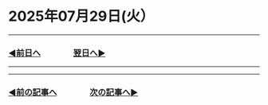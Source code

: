 # 2025年07月29日(火）

---

### [◀️前日へ](https://github.com/yuasys/chatty-journal/blob/main/2025/07/2025-07-28.md)&emsp;&emsp;&emsp;&emsp;[翌日へ▶️](https://github.com/yuasys/chatty-journal/blob/main/2025/07/2025-07-30.md)

---

---

### [◀️前の記事へ](https://github.com/yuasys/chatty-journal/blob/main/2025/07/2025-07-25.md)&emsp;&emsp;&emsp;&emsp;[次の記事へ▶️](https://github.com/yuasys/chatty-journal/blob/main/2025/07/2025-07-29.md)
